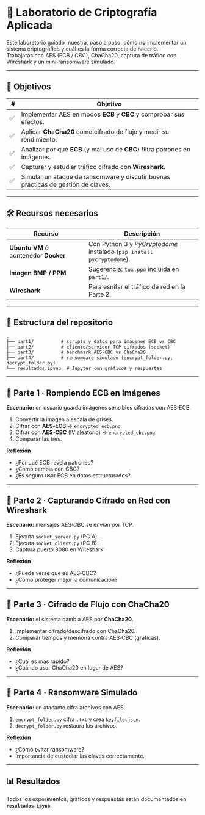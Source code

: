 # 🔐 Laboratorio de Criptografía Aplicada

Este laboratorio guiado muestra, paso a paso, cómo **no** implementar un sistema criptográfico y cuál es la forma correcta de hacerlo.  
Trabajarás con AES (ECB / CBC), ChaCha20, captura de tráfico con Wireshark y un mini‑ransomware simulado.

---

## 📍 Objetivos

| # | Objetivo |
|---|----------|
| ✅ | Implementar AES en modos **ECB** y **CBC** y comprobar sus efectos. |
| ✅ | Aplicar **ChaCha20** como cifrado de flujo y medir su rendimiento. |
| ✅ | Analizar por qué **ECB** (y mal uso de **CBC**) filtra patrones en imágenes. |
| ✅ | Capturar y estudiar tráfico cifrado con **Wireshark**. |
| ✅ | Simular un ataque de ransomware y discutir buenas prácticas de gestión de claves. |

---

## 🛠 Recursos necesarios

| Recurso | Descripción |
|---------|-------------|
| **Ubuntu VM** ó contenedor **Docker** | Con Python 3 y *PyCryptodome* instalado (`pip install pycryptodome`). |
| **Imagen BMP / PPM** | Sugerencia: `tux.ppm` incluida en `part1/`. |
| **Wireshark** | Para esnifar el tráfico de red en la Parte 2. |

---

## 📑 Estructura del repositorio

```
.
├── part1/          # scripts y datos para imágenes ECB vs CBC
├── part2/          # cliente/servidor TCP cifrados (socket)
├── part3/          # benchmark AES-CBC vs ChaCha20
├── part4/          # ransomware simulado (encrypt_folder.py, decrypt_folder.py)
└── resultados.ipynb  # Jupyter con gráficos y respuestas
```

---

## 📌 Parte 1 · Rompiendo ECB en Imágenes
**Escenario:** un usuario guarda imágenes sensibles cifradas con AES‑ECB.

1. Convertir la imagen a escala de grises.  
2. Cifrar con **AES‑ECB** → `encrypted_ecb.png`.  
3. Cifrar con **AES‑CBC** (IV aleatorio) → `encrypted_cbc.png`.  
4. Comparar las tres.

**Reflexión**

* ¿Por qué ECB revela patrones?  
* ¿Cómo cambia con CBC?  
* ¿Es seguro usar ECB en datos estructurados?

---

## 📌 Parte 2 · Capturando Cifrado en Red con Wireshark
**Escenario:** mensajes AES‑CBC se envían por TCP.

1. Ejecuta `socket_server.py` (PC A).  
2. Ejecuta `socket_client.py` (PC B).  
3. Captura puerto 8080 en Wireshark.

**Reflexión**

* ¿Puede verse que es AES‑CBC?  
* ¿Cómo proteger mejor la comunicación?

---

## 📌 Parte 3 · Cifrado de Flujo con ChaCha20
**Escenario:** el sistema cambia AES por **ChaCha20**.

1. Implementar cifrado/descifrado con ChaCha20.  
2. Comparar tiempos y memoria contra AES‑CBC (gráficas).

**Reflexión**

* ¿Cuál es más rápido?  
* ¿Cuándo usar ChaCha20 en lugar de AES?

---

## 📌 Parte 4 · Ransomware Simulado
**Escenario:** un atacante cifra archivos con AES.

1. `encrypt_folder.py` cifra `.txt` y crea `keyfile.json`.  
2. `decrypt_folder.py` restaura los archivos.

**Reflexión**

* ¿Cómo evitar ransomware?  
* Importancia de custodiar las claves correctamente.

---

## 📊 Resultados
Todos los experimentos, gráficos y respuestas están documentados en **`resultados.ipynb`**.
